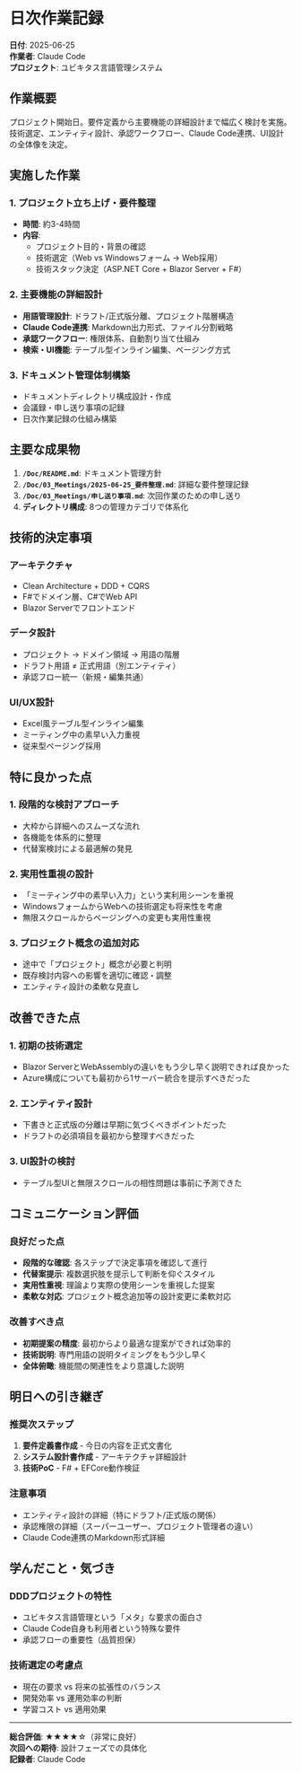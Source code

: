 # 日次作業記録

**日付**: 2025-06-25  
**作業者**: Claude Code  
**プロジェクト**: ユビキタス言語管理システム  

## 作業概要
プロジェクト開始日。要件定義から主要機能の詳細設計まで幅広く検討を実施。技術選定、エンティティ設計、承認ワークフロー、Claude Code連携、UI設計の全体像を決定。

## 実施した作業

### 1. プロジェクト立ち上げ・要件整理
- **時間**: 約3-4時間
- **内容**: 
  - プロジェクト目的・背景の確認
  - 技術選定（Web vs Windowsフォーム → Web採用）
  - 技術スタック決定（ASP.NET Core + Blazor Server + F#）

### 2. 主要機能の詳細設計
- **用語管理設計**: ドラフト/正式版分離、プロジェクト階層構造
- **Claude Code連携**: Markdown出力形式、ファイル分割戦略
- **承認ワークフロー**: 権限体系、自動割り当て仕組み
- **検索・UI機能**: テーブル型インライン編集、ページング方式

### 3. ドキュメント管理体制構築
- ドキュメントディレクトリ構成設計・作成
- 会議録・申し送り事項の記録
- 日次作業記録の仕組み構築

## 主要な成果物

1. **`/Doc/README.md`**: ドキュメント管理方針
2. **`/Doc/03_Meetings/2025-06-25_要件整理.md`**: 詳細な要件整理記録
3. **`/Doc/03_Meetings/申し送り事項.md`**: 次回作業のための申し送り
4. **ディレクトリ構成**: 8つの管理カテゴリで体系化

## 技術的決定事項

### アーキテクチャ
- Clean Architecture + DDD + CQRS
- F#でドメイン層、C#でWeb API
- Blazor Serverでフロントエンド

### データ設計
- プロジェクト → ドメイン領域 → 用語の階層
- ドラフト用語 ≠ 正式用語（別エンティティ）
- 承認フロー統一（新規・編集共通）

### UI/UX設計
- Excel風テーブル型インライン編集
- ミーティング中の素早い入力重視
- 従来型ページング採用

## 特に良かった点

### 1. 段階的な検討アプローチ
- 大枠から詳細へのスムーズな流れ
- 各機能を体系的に整理
- 代替案検討による最適解の発見

### 2. 実用性重視の設計
- 「ミーティング中の素早い入力」という実利用シーンを重視
- WindowsフォームからWebへの技術選定も将来性を考慮
- 無限スクロールからページングへの変更も実用性重視

### 3. プロジェクト概念の追加対応
- 途中で「プロジェクト」概念が必要と判明
- 既存検討内容への影響を適切に確認・調整
- エンティティ設計の柔軟な見直し

## 改善できた点

### 1. 初期の技術選定
- Blazor ServerとWebAssemblyの違いをもう少し早く説明できれば良かった
- Azure構成についても最初から1サーバー統合を提示すべきだった

### 2. エンティティ設計
- 下書きと正式版の分離は早期に気づくべきポイントだった
- ドラフトの必須項目を最初から整理すべきだった

### 3. UI設計の検討
- テーブル型UIと無限スクロールの相性問題は事前に予測できた

## コミュニケーション評価

### 良好だった点
- **段階的な確認**: 各ステップで決定事項を確認して進行
- **代替案提示**: 複数選択肢を提示して判断を仰ぐスタイル
- **実用性重視**: 理論より実際の使用シーンを重視した提案
- **柔軟な対応**: プロジェクト概念追加等の設計変更に柔軟対応

### 改善すべき点
- **初期提案の精度**: 最初からより最適な提案ができれば効率的
- **技術説明**: 専門用語の説明タイミングをもう少し早く
- **全体俯瞰**: 機能間の関連性をより意識した説明

## 明日への引き継ぎ

### 推奨次ステップ
1. **要件定義書作成** - 今日の内容を正式文書化
2. **システム設計書作成** - アーキテクチャ詳細設計
3. **技術PoC** - F# + EFCore動作検証

### 注意事項
- エンティティ設計の詳細（特にドラフト/正式版の関係）
- 承認権限の詳細（スーパーユーザー、プロジェクト管理者の違い）
- Claude Code連携のMarkdown形式詳細

## 学んだこと・気づき

### DDDプロジェクトの特性
- ユビキタス言語管理という「メタ」な要求の面白さ
- Claude Code自身も利用者という特殊な要件
- 承認フローの重要性（品質担保）

### 技術選定の考慮点
- 現在の要求 vs 将来の拡張性のバランス
- 開発効率 vs 運用効率の判断
- 学習コスト vs 適用効果

---

**総合評価**: ★★★★☆（非常に良好）  
**次回への期待**: 設計フェーズでの具体化  
**記録者**: Claude Code
